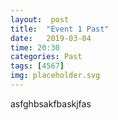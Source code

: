 ```yaml
---
layout:  post
title:  "Event 1 Past"
date:   2019-03-04
time: 20:30
categories: Past
tags: [4567]
img: placeholder.svg
---
```

asfghbsakfbaskjfas